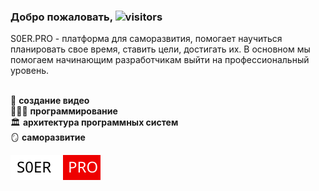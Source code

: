 ### Добро пожаловать,  ![visitors](https://visitor-badge.glitch.me/badge?page_id=soerdev)

<p>
S0ER.PRO - платформа для саморазвития, помогает научиться планировать свое время, ставить цели, достигать их. В основном мы помогаем начинающим разработчикам выйти на профессиональный уровень.
</p>

<p>
 <br />🍿 <b>создание видео</b> <br/>👩🏻‍💻 <b>программирование</b> <br />🏛 <b>архитектура программных систем</b> <br />🪞 <b>саморазвитие</b>
</p>

[<img src="badges/soerpro.svg">](https://s0er.ru/)
